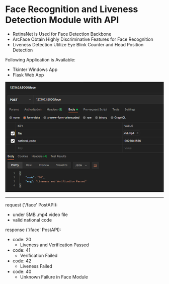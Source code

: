# Face Recognition and Liveness Detection Module with API

- RetinaNet is Used for Face Detection Backbone
- ArcFace Obtain Highly Discriminative Features for Face Recognition
- Liveness Detection Utilize Eye Blink Counter and Head Position Detection

Following Application is Available:
- Tkinter Windows App  
- Flask Web App


![Postman API Call](Postman.png)

---------

request ('/face' PostAPI): 
- under 5MB .mp4 video file
- valid national code

response ('/face' PostAPI):
- code: 20
    - Liveness and Verification Passed
- code: 41
    - Verification Failed
- code: 42
    - Liveness Failed
- code: 40
    - Unknown Failure in Face Module
